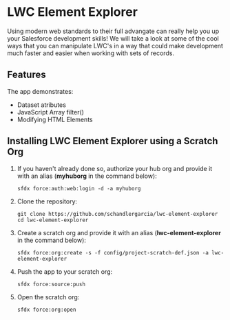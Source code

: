 # LWC Element Explorer

Using modern web standards to their full advangate can really help you up your Salesforce development skills! We will take a look at some of the cool ways that you can manipulate LWC's in a way that could make development much faster and easier when working with sets of records. 

## Features

The app demonstrates:

- Dataset atributes
- JavaScript Array filter()
- Modifying HTML Elements

## Installing LWC Element Explorer using a Scratch Org

1. If you haven't already done so, authorize your hub org and provide it with an alias (**myhuborg** in the command below):

   ```
   sfdx force:auth:web:login -d -a myhuborg
   ```

1. Clone the repository:

   ```
   git clone https://github.com/schandlergarcia/lwc-element-explorer
   cd lwc-element-explorer
   ```

1. Create a scratch org and provide it with an alias (**lwc-element-explorer** in the command below):

   ```
   sfdx force:org:create -s -f config/project-scratch-def.json -a lwc-element-explorer
   ```

1. Push the app to your scratch org:

   ```
   sfdx force:source:push
   ```

1. Open the scratch org:

   ```
   sfdx force:org:open
   ```
